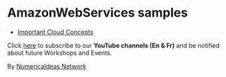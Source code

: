 # AmazonWebServices samples

- [Important Cloud Concepts](./important-cloud-concepts)

Click [here](https://www.youtube.com/@numericaideas/channels?sub_confirmation=1) to subscribe to our **YouTube channels (En & Fr)** and be notified about future Workshops and Events.

By [NumericaIdeas Network](https://numericaideas.com)
